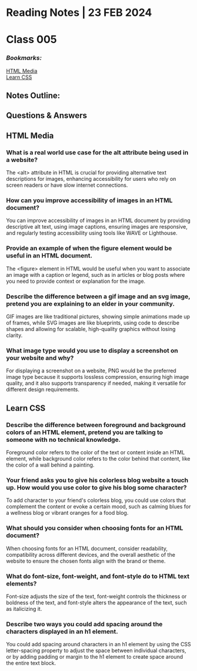 # **Reading Notes | 23 FEB 2024**

# Class 005  

### *Bookmarks:*  
  
[HTML Media](https://developer.mozilla.org/en-US/docs/Learn/HTML/Multimedia_and_embedding)  
[Learn CSS](https://developer.mozilla.org/en-US/docs/Learn/CSS)  

## **Notes Outline:**  

## **Questions & Answers**  

## **HTML Media**

### **What is a real world use case for the alt attribute being used in a website?**

The \<alt> attribute in HTML is crucial for providing alternative text descriptions for images, enhancing accessibility for users who rely on screen readers or have slow internet connections.

### **How can you improve accessibility of images in an HTML document?**  

You can improve accessibility of images in an HTML document by providing descriptive alt text, using image captions, ensuring images are responsive, and regularly testing accessibility using tools like WAVE or Lighthouse.

### **Provide an example of when the figure element would be useful in an HTML document.**  

The \<figure> element in HTML would be useful when you want to associate an image with a caption or legend, such as in articles or blog posts where you need to provide context or explanation for the image.

### **Describe the difference between a gif image and an svg image, pretend you are explaining to an elder in your community.**  

GIF images are like traditional pictures, showing simple animations made up of frames, while SVG images are like blueprints, using code to describe shapes and allowing for scalable, high-quality graphics without losing clarity.

### **What image type would you use to display a screenshot on your website and why?**

For displaying a screenshot on a website, PNG would be the preferred image type because it supports lossless compression, ensuring high image quality, and it also supports transparency if needed, making it versatile for different design requirements.

## **Learn CSS**  

### **Describe the difference between foreground and background colors of an HTML element, pretend you are talking to someone with no technical knowledge.**  

Foreground color refers to the color of the text or content inside an HTML element, while background color refers to the color behind that content, like the color of a wall behind a painting.

### **Your friend asks you to give his colorless blog website a touch up. How would you use color to give his blog some character?**  

To add character to your friend's colorless blog, you could use colors that complement the content or evoke a certain mood, such as calming blues for a wellness blog or vibrant oranges for a food blog.

### **What should you consider when choosing fonts for an HTML document?**  

When choosing fonts for an HTML document, consider readability, compatibility across different devices, and the overall aesthetic of the website to ensure the chosen fonts align with the brand or theme.

### **What do font-size, font-weight, and font-style do to HTML text elements?**  

Font-size adjusts the size of the text, font-weight controls the thickness or boldness of the text, and font-style alters the appearance of the text, such as italicizing it.

### **Describe two ways you could add spacing around the characters displayed in an h1 element.**

You could add spacing around characters in an h1 element by using the CSS letter-spacing property to adjust the space between individual characters, or by adding padding or margin to the h1 element to create space around the entire text block.

